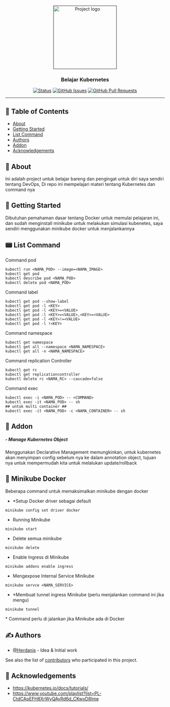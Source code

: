 <p align="center">
  <a href="" rel="noopener">
 <img width=200px height=200px src="https://avatars.githubusercontent.com/u/45662503?v=4g" alt="Project logo"></a>
</p>

<h3 align="center">Belajar Kubernetes</h3>

<div align="center">

[![Status](https://img.shields.io/badge/status-active-success.svg)]()
[![GitHub Issues](https://img.shields.io/github/issues/Herdanis/Belajar-Kubernetes)](https://github.com/Herdanis/Belajar-Kubernetes)
[![GitHub Pull Requests](https://img.shields.io/github/issues-pr/Herdanis/Belajar-Kubernetes)](https://github.com/Herdanis/Belajar-Kubernetes/pulls)

</div>

---

## 📝 Table of Contents

- [About](#about)
- [Getting Started](#getting_started)
- [List Command](#command)
- [Authors](#authors)
- [Addon](#addon)
- [Acknowledgements](#acknowledgement)

## 🧐 About <a name = "about"></a>

Ini adalah project untuk belajar bareng dan pengingat untuk diri saya sendiri tentang DevOps, Di repo ini mempelajari materi tentang Kubernetes dan command nya

## 🏁 Getting Started <a name = "getting_started"></a>

Dibutuhan pemahaman dasar tentang Docker untuk memulai pelajaran ini, dan sudah menginstall minikube untuk melakukan simulasi kubenetes, saya sendiri menggunakan minikube docker untuk menjalankannya

## 📟 List Command <a name="command"></a>

Command pod

```
kubectl run <NAMA_POD> --image=<NAMA_IMAGE>
kubectl get pod
kubectl describe pod <NAMA_POD>
kubectl delete pod <NAMA_POD>
```

Command label

```
kubectl get pod --show-label
kubectl get pod -l <KEY>
kubectl get pod -l <KEY>=<VALUE>
kubectl get pod -l <KEY>=<VALUE>,<KEY>=<VALUE>
kubectl get pod -l <KEY>!=<VALUE>
kubectl get pod -l !<KEY>
```

Command namespace

```
kubectl get namespace
kubectl get all --namespace <NAMA_NAMESPACE>
kubectl get all -n <NAMA_NAMESPACE>
```

Command replication Controller

```
kubectl get rc
kubectl get replicationcontroller
kubectl delete rc <NAMA_RC> --cascade=false
```

Command exec

```
kubectl exec -i <NAMA_POD> -- <COMMAND>
kubectl exec -it <NAMA_POD> -- sh
## untuk multi container ##
kubectl exec -it <NAMA_POD> -c <NAMA_CONTAINER> -- sh
```

## 💉 Addon <a name = "addon"></a>

<h5>- Manage Kubernetes Object</h5>
Menggunakan Declarative Management memungkinkan, untuk kubernetes akan menyimpan config sebelum nya ke dalam annotation object, tujuan nya untuk mempermudah kita untuk melalukan update/rollback

## 🫙 Minikube Docker <a name = "minikube"></a>

Beberapa command untuk memaksimalkan minikube dengan docker

- \*Setup Docker driver sebagai default

```
minikube config set driver docker
```

- Running Minikube

```
minikube start
```

- Delete semua minikube

```
minikube delete
```

- Enable Ingress di Minikube

```
minikube addons enable ingress
```

- Mengexpose Internal Service Minikube

```
minikube servce <NAMA_SERVICE>
```

- \*Membuat tunnel ingress Minikube (perlu menjalankan command ini jika mengu)

```
minikube tunnel
```

\* Command perlu di jalankan jika Minikube ada di Docker

## ✍️ Authors <a name = "authors"></a>

- [@Herdanis](https://github.com/Herdanis) - Idea & Initial work

See also the list of [contributors](https://github.com/Herdanis/Belajar-Kubernetes/graphs/contributors) who participated in this project.

## 🎉 Acknowledgements <a name = "acknowledgement"></a>

- https://kubernetes.io/docs/tutorials/
- https://www.youtube.com/playlist?list=PL-CtdCApEFH8XrWyQAyRd6d_CKwxD8Ime
